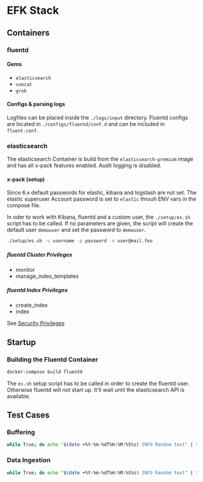# EFK Stack


## Containers

### fluentd

#### Gems 

- `elasticsearch`
- `concat`
- `grok`

#### Configs & parsing logs
Logfiles can be placed inside the `./logs/input` directory. Fluentd configs are located in `./configs/fluentd/conf.d` and can be included in `fluent.conf`.

### elasticsearch

The elasticsearch Container is build from the `elasticsearch-premium` image and has all x-pack features enabled. Audit logging is disabled.

#### x-pack (setup)

Since 6.x default passwords for elastic, kibana and logstash are not set. The elastic superuser Account password is set to `elastic` throuh ENV vars in the compose file.

In oder to work with Kibana, fluentd and a custom user, the `./setup/es.sh` script has to be called. If no parameters are given, the script will create the default user `demouser` and set the password to `demouser`.

```bash
./setup/es.sh -u username -p password -e user@mail.foo
```


##### fluentd Cluster Privileges

- monitor
- manage_index_templates

##### fluentd Index Privileges

- create_index
- index

See [Security Privileges](https://www.elastic.co/guide/en/x-pack/current/security-privileges.html)

## Startup

### Building the Fluentd Container

```bash
docker-compose build fluentd
```

The `es.sh` setup script has to be called in order to create the fluentd user. Otherwise fluentd will _not_ start up. It'll wait until the elasticsearch API is available.

## Test Cases

### Buffering

```bash
while True; do echo "$(date +%Y-%m-%dT%H:%M:%S%z) INFO Random text" | tee -a logs/input/buffer.log; sleep 2; done
```

### Data Ingestion

```bash
while True; do echo "$(date +%Y-%m-%dT%H:%M:%S%z) INFO Random text" | tee -a logs/input/ingest.log; sleep 2; done
```
